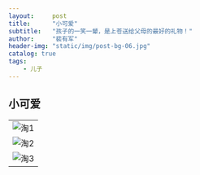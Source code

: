 ```yaml
---
layout:     post
title:      "小可爱"
subtitle:   "孩子的一笑一颦，是上苍送给父母的最好的礼物！"
author:     "裴有军"
header-img: "static/img/post-bg-06.jpg"
catalog: true
tags:
    - 儿子
---
```


## 小可爱

| |
| --------------------------------------------------------------------------------------------- |
| <img src="http://ww2.sinaimg.cn/large/71be7325jw1famp4a7efyj20u0140tfc.jpg" alt="淘1">   |
| <img src="http://ww3.sinaimg.cn/large/71be7325jw1famp4jxrngj20u0140gsw.jpg" alt="淘2">   |
| <img src="http://ww1.sinaimg.cn/large/71be7325jw1famp4tc3ivj20u014046n.jpg" alt="淘3">   |

